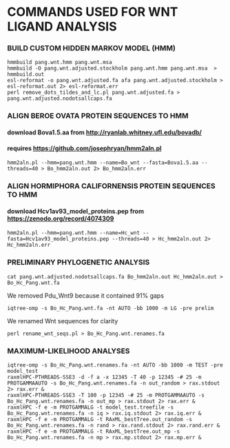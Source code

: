 # COMMANDS USED FOR WNT LIGAND ANALYSIS

### BUILD CUSTOM HIDDEN MARKOV MODEL (HMM)
```
hmmbuild pang.wnt.hmm pang.wnt.msa
hmmbuild -O pang.wnt.adjusted.stockholm pang.wnt.hmm pang.wnt.msa  > hmmbuild.out
esl-reformat -o pang.wnt.adjusted.fa afa pang.wnt.adjusted.stockholm > esl-reformat.out 2> esl-reformat.err
perl remove_dots_tildes_and_lc.pl pang.wnt.adjusted.fa > pang.wnt.adjusted.nodotsallcaps.fa
```

### ALIGN BEROE OVATA PROTEIN SEQUENCES TO HMM
#### download Bova1.5.aa from http://ryanlab.whitney.ufl.edu/bovadb/
#### requires https://github.com/josephryan/hmm2aln.pl

```
hmm2aln.pl --hmm=pang.wnt.hmm --name=Bo_wnt --fasta=Bova1.5.aa --threads=40 > Bo_hmm2aln.out 2> Bo_hmm2aln.err
```

### ALIGN HORMIPHORA CALIFORNENSIS PROTEIN SEQUENCES TO HMM
#### download Hcv1av93_model_proteins.pep from https://zenodo.org/record/4074309

```
hmm2aln.pl --hmm=pang.wnt.hmm --name=Hc_wnt --fasta=Hcv1av93_model_proteins.pep --threads=40 > Hc_hmm2aln.out 2> Hc_hmm2aln.err
```

### PRELIMINARY PHYLOGENETIC ANALYSIS
```
cat pang.wnt.adjusted.nodotsallcaps.fa Bo_hmm2aln.out Hc_hmm2aln.out > Bo_Hc_Pang.wnt.fa
```
We removed Pdu_Wnt9 because it contained 91% gaps

```
iqtree-omp -s Bo_Hc_Pang.wnt.fa -nt AUTO -bb 1000 -m LG -pre prelim
```

We renamed Wnt sequences for clarity
```
perl rename_wnt_seqs.pl > Bo_Hc_Pang.wnt.renames.fa
```

### MAXIMUM-LIKELIHOOD ANALYSES
```
iqtree-omp -s Bo_Hc_Pang.wnt.renames.fa -nt AUTO -bb 1000 -m TEST -pre model_test
raxmlHPC-PTHREADS-SSE3 -d -f a -x 12345 -T 40 -p 12345 -# 25 -m PROTGAMMAAUTO -s Bo_Hc_Pang.wnt.renames.fa -n out_random > rax.stdout 2> rax.err &
raxmlHPC-PTHREADS-SSE3 -T 100 -p 12345 -# 25 -m PROTGAMMAAUTO -s Bo_Hc_Pang.wnt.renames.fa -n out_mp > rax.stdout 2> rax.err &
raxmlHPC -f e -m PROTGAMMALG -t model_test.treefile -s Bo_Hc_Pang.wnt.renames.fa -n iq > rax.iq.stdout 2> rax.iq.err &
raxmlHPC -f e -m PROTGAMMALG -t RAxML_bestTree.out_random -s Bo_Hc_Pang.wnt.renames.fa -n rand > rax.rand.stdout 2> rax.rand.err &
raxmlHPC -f e -m PROTGAMMALG -t RAxML_bestTree.out_mp -s Bo_Hc_Pang.wnt.renames.fa -n mp > rax.mp.stdout 2> rax.mp.err &
```
